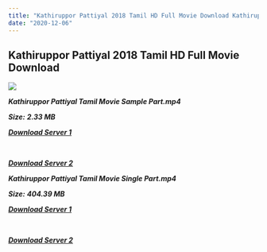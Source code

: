 ```yaml
---
title: "Kathiruppor Pattiyal 2018 Tamil HD Full Movie Download Kathiruppor Pattiyal Tamil HD Movie Download"
date: "2020-12-06"
---
```


## Kathiruppor Pattiyal 2018 Tamil HD Full Movie Download

![](https://images.moviebuff.com/0cc7776c-719b-44d7-bade-36cac9d45379?w=1000)

**_Kathiruppor Pattiyal Tamil Movie Sample Part.mp4_**

**_Size:_** **_2.33 MB_**  

**_[Download Server 1](http://p1.wetransfer.vip/files/Tamil{525e4ed8fa01f01a9103e1e2d0de788082fff3ddd3718eaf08f87fc8fd9b0ee6}20Movies/Tamil{525e4ed8fa01f01a9103e1e2d0de788082fff3ddd3718eaf08f87fc8fd9b0ee6}202018{525e4ed8fa01f01a9103e1e2d0de788082fff3ddd3718eaf08f87fc8fd9b0ee6}20Movies/Kathiruppor{525e4ed8fa01f01a9103e1e2d0de788082fff3ddd3718eaf08f87fc8fd9b0ee6}20Pattiyal{525e4ed8fa01f01a9103e1e2d0de788082fff3ddd3718eaf08f87fc8fd9b0ee6}20(2018)/Kathiruppor{525e4ed8fa01f01a9103e1e2d0de788082fff3ddd3718eaf08f87fc8fd9b0ee6}20Pattiyal{525e4ed8fa01f01a9103e1e2d0de788082fff3ddd3718eaf08f87fc8fd9b0ee6}20(2018){525e4ed8fa01f01a9103e1e2d0de788082fff3ddd3718eaf08f87fc8fd9b0ee6}20HDRip{525e4ed8fa01f01a9103e1e2d0de788082fff3ddd3718eaf08f87fc8fd9b0ee6}20(LQ)/Kathiruppor{525e4ed8fa01f01a9103e1e2d0de788082fff3ddd3718eaf08f87fc8fd9b0ee6}20Pattiyal{525e4ed8fa01f01a9103e1e2d0de788082fff3ddd3718eaf08f87fc8fd9b0ee6}20(2018){525e4ed8fa01f01a9103e1e2d0de788082fff3ddd3718eaf08f87fc8fd9b0ee6}20Sample{525e4ed8fa01f01a9103e1e2d0de788082fff3ddd3718eaf08f87fc8fd9b0ee6}20(640x360).mp4)_**

**_[  
](http://p1.wetransfer.vip/files/Tamil{525e4ed8fa01f01a9103e1e2d0de788082fff3ddd3718eaf08f87fc8fd9b0ee6}20Movies/Tamil{525e4ed8fa01f01a9103e1e2d0de788082fff3ddd3718eaf08f87fc8fd9b0ee6}202018{525e4ed8fa01f01a9103e1e2d0de788082fff3ddd3718eaf08f87fc8fd9b0ee6}20Movies/Kathiruppor{525e4ed8fa01f01a9103e1e2d0de788082fff3ddd3718eaf08f87fc8fd9b0ee6}20Pattiyal{525e4ed8fa01f01a9103e1e2d0de788082fff3ddd3718eaf08f87fc8fd9b0ee6}20(2018)/Kathiruppor{525e4ed8fa01f01a9103e1e2d0de788082fff3ddd3718eaf08f87fc8fd9b0ee6}20Pattiyal{525e4ed8fa01f01a9103e1e2d0de788082fff3ddd3718eaf08f87fc8fd9b0ee6}20(2018){525e4ed8fa01f01a9103e1e2d0de788082fff3ddd3718eaf08f87fc8fd9b0ee6}20HDRip{525e4ed8fa01f01a9103e1e2d0de788082fff3ddd3718eaf08f87fc8fd9b0ee6}20(LQ)/Kathiruppor{525e4ed8fa01f01a9103e1e2d0de788082fff3ddd3718eaf08f87fc8fd9b0ee6}20Pattiyal{525e4ed8fa01f01a9103e1e2d0de788082fff3ddd3718eaf08f87fc8fd9b0ee6}20(2018){525e4ed8fa01f01a9103e1e2d0de788082fff3ddd3718eaf08f87fc8fd9b0ee6}20Sample{525e4ed8fa01f01a9103e1e2d0de788082fff3ddd3718eaf08f87fc8fd9b0ee6}20(640x360).mp4)_**

**_[Download Server 2](http://p1.wetransfer.vip/files/Tamil{525e4ed8fa01f01a9103e1e2d0de788082fff3ddd3718eaf08f87fc8fd9b0ee6}20Movies/Tamil{525e4ed8fa01f01a9103e1e2d0de788082fff3ddd3718eaf08f87fc8fd9b0ee6}202018{525e4ed8fa01f01a9103e1e2d0de788082fff3ddd3718eaf08f87fc8fd9b0ee6}20Movies/Kathiruppor{525e4ed8fa01f01a9103e1e2d0de788082fff3ddd3718eaf08f87fc8fd9b0ee6}20Pattiyal{525e4ed8fa01f01a9103e1e2d0de788082fff3ddd3718eaf08f87fc8fd9b0ee6}20(2018)/Kathiruppor{525e4ed8fa01f01a9103e1e2d0de788082fff3ddd3718eaf08f87fc8fd9b0ee6}20Pattiyal{525e4ed8fa01f01a9103e1e2d0de788082fff3ddd3718eaf08f87fc8fd9b0ee6}20(2018){525e4ed8fa01f01a9103e1e2d0de788082fff3ddd3718eaf08f87fc8fd9b0ee6}20HDRip{525e4ed8fa01f01a9103e1e2d0de788082fff3ddd3718eaf08f87fc8fd9b0ee6}20(LQ)/Kathiruppor{525e4ed8fa01f01a9103e1e2d0de788082fff3ddd3718eaf08f87fc8fd9b0ee6}20Pattiyal{525e4ed8fa01f01a9103e1e2d0de788082fff3ddd3718eaf08f87fc8fd9b0ee6}20(2018){525e4ed8fa01f01a9103e1e2d0de788082fff3ddd3718eaf08f87fc8fd9b0ee6}20Sample{525e4ed8fa01f01a9103e1e2d0de788082fff3ddd3718eaf08f87fc8fd9b0ee6}20(640x360).mp4)_**

**_Kathiruppor Pattiyal Tamil Movie Single Part.mp4_**

**_Size:_** **_404.39 MB_**  

**_[Download Server 1](http://p1.wetransfer.vip/files/Tamil{525e4ed8fa01f01a9103e1e2d0de788082fff3ddd3718eaf08f87fc8fd9b0ee6}20Movies/Tamil{525e4ed8fa01f01a9103e1e2d0de788082fff3ddd3718eaf08f87fc8fd9b0ee6}202018{525e4ed8fa01f01a9103e1e2d0de788082fff3ddd3718eaf08f87fc8fd9b0ee6}20Movies/Kathiruppor{525e4ed8fa01f01a9103e1e2d0de788082fff3ddd3718eaf08f87fc8fd9b0ee6}20Pattiyal{525e4ed8fa01f01a9103e1e2d0de788082fff3ddd3718eaf08f87fc8fd9b0ee6}20(2018)/Kathiruppor{525e4ed8fa01f01a9103e1e2d0de788082fff3ddd3718eaf08f87fc8fd9b0ee6}20Pattiyal{525e4ed8fa01f01a9103e1e2d0de788082fff3ddd3718eaf08f87fc8fd9b0ee6}20(2018){525e4ed8fa01f01a9103e1e2d0de788082fff3ddd3718eaf08f87fc8fd9b0ee6}20HDRip{525e4ed8fa01f01a9103e1e2d0de788082fff3ddd3718eaf08f87fc8fd9b0ee6}20(LQ)/Kathiruppor{525e4ed8fa01f01a9103e1e2d0de788082fff3ddd3718eaf08f87fc8fd9b0ee6}20Pattiyal{525e4ed8fa01f01a9103e1e2d0de788082fff3ddd3718eaf08f87fc8fd9b0ee6}20(2018){525e4ed8fa01f01a9103e1e2d0de788082fff3ddd3718eaf08f87fc8fd9b0ee6}20Single{525e4ed8fa01f01a9103e1e2d0de788082fff3ddd3718eaf08f87fc8fd9b0ee6}20Part{525e4ed8fa01f01a9103e1e2d0de788082fff3ddd3718eaf08f87fc8fd9b0ee6}20(640x360).mp4)_**

**_[  
](http://p1.wetransfer.vip/files/Tamil{525e4ed8fa01f01a9103e1e2d0de788082fff3ddd3718eaf08f87fc8fd9b0ee6}20Movies/Tamil{525e4ed8fa01f01a9103e1e2d0de788082fff3ddd3718eaf08f87fc8fd9b0ee6}202018{525e4ed8fa01f01a9103e1e2d0de788082fff3ddd3718eaf08f87fc8fd9b0ee6}20Movies/Kathiruppor{525e4ed8fa01f01a9103e1e2d0de788082fff3ddd3718eaf08f87fc8fd9b0ee6}20Pattiyal{525e4ed8fa01f01a9103e1e2d0de788082fff3ddd3718eaf08f87fc8fd9b0ee6}20(2018)/Kathiruppor{525e4ed8fa01f01a9103e1e2d0de788082fff3ddd3718eaf08f87fc8fd9b0ee6}20Pattiyal{525e4ed8fa01f01a9103e1e2d0de788082fff3ddd3718eaf08f87fc8fd9b0ee6}20(2018){525e4ed8fa01f01a9103e1e2d0de788082fff3ddd3718eaf08f87fc8fd9b0ee6}20HDRip{525e4ed8fa01f01a9103e1e2d0de788082fff3ddd3718eaf08f87fc8fd9b0ee6}20(LQ)/Kathiruppor{525e4ed8fa01f01a9103e1e2d0de788082fff3ddd3718eaf08f87fc8fd9b0ee6}20Pattiyal{525e4ed8fa01f01a9103e1e2d0de788082fff3ddd3718eaf08f87fc8fd9b0ee6}20(2018){525e4ed8fa01f01a9103e1e2d0de788082fff3ddd3718eaf08f87fc8fd9b0ee6}20Single{525e4ed8fa01f01a9103e1e2d0de788082fff3ddd3718eaf08f87fc8fd9b0ee6}20Part{525e4ed8fa01f01a9103e1e2d0de788082fff3ddd3718eaf08f87fc8fd9b0ee6}20(640x360).mp4)_**

**_[Download Server 2](http://p1.wetransfer.vip/files/Tamil{525e4ed8fa01f01a9103e1e2d0de788082fff3ddd3718eaf08f87fc8fd9b0ee6}20Movies/Tamil{525e4ed8fa01f01a9103e1e2d0de788082fff3ddd3718eaf08f87fc8fd9b0ee6}202018{525e4ed8fa01f01a9103e1e2d0de788082fff3ddd3718eaf08f87fc8fd9b0ee6}20Movies/Kathiruppor{525e4ed8fa01f01a9103e1e2d0de788082fff3ddd3718eaf08f87fc8fd9b0ee6}20Pattiyal{525e4ed8fa01f01a9103e1e2d0de788082fff3ddd3718eaf08f87fc8fd9b0ee6}20(2018)/Kathiruppor{525e4ed8fa01f01a9103e1e2d0de788082fff3ddd3718eaf08f87fc8fd9b0ee6}20Pattiyal{525e4ed8fa01f01a9103e1e2d0de788082fff3ddd3718eaf08f87fc8fd9b0ee6}20(2018){525e4ed8fa01f01a9103e1e2d0de788082fff3ddd3718eaf08f87fc8fd9b0ee6}20HDRip{525e4ed8fa01f01a9103e1e2d0de788082fff3ddd3718eaf08f87fc8fd9b0ee6}20(LQ)/Kathiruppor{525e4ed8fa01f01a9103e1e2d0de788082fff3ddd3718eaf08f87fc8fd9b0ee6}20Pattiyal{525e4ed8fa01f01a9103e1e2d0de788082fff3ddd3718eaf08f87fc8fd9b0ee6}20(2018){525e4ed8fa01f01a9103e1e2d0de788082fff3ddd3718eaf08f87fc8fd9b0ee6}20Single{525e4ed8fa01f01a9103e1e2d0de788082fff3ddd3718eaf08f87fc8fd9b0ee6}20Part{525e4ed8fa01f01a9103e1e2d0de788082fff3ddd3718eaf08f87fc8fd9b0ee6}20(640x360).mp4)_**
